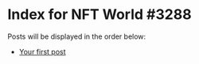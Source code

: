 # Index for NFT World #3288
Posts will be displayed in the order below:

- [Your first post](./001-first.md)


